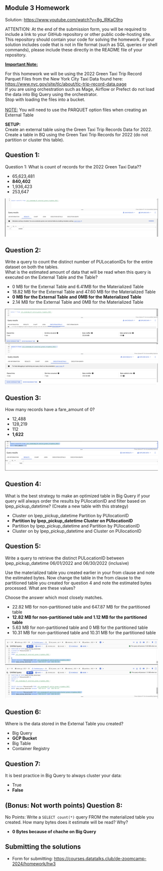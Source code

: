 ## Module 3 Homework

Solution: https://www.youtube.com/watch?v=8g_lRKaC9ro

ATTENTION: At the end of the submission form, you will be required to include a link to your GitHub repository or other public code-hosting site. This repository should contain your code for solving the homework. If your solution includes code that is not in file format (such as SQL queries or shell commands), please include these directly in the README file of your repository.

<b><u>Important Note:</b></u> <p> For this homework we will be using the 2022 Green Taxi Trip Record Parquet Files from the New York
City Taxi Data found here: </br> https://www.nyc.gov/site/tlc/about/tlc-trip-record-data.page </br>
If you are using orchestration such as Mage, Airflow or Prefect do not load the data into Big Query using the orchestrator.</br> 
Stop with loading the files into a bucket. </br></br>
<u>NOTE:</u> You will need to use the PARQUET option files when creating an External Table</br>

<b>SETUP:</b></br>
Create an external table using the Green Taxi Trip Records Data for 2022. </br>
Create a table in BQ using the Green Taxi Trip Records for 2022 (do not partition or cluster this table). </br>
</p>

## Question 1:
Question 1: What is count of records for the 2022 Green Taxi Data??
- 65,623,481
- **840,402**
- 1,936,423
- 253,647

![Alt text](image.png)

## Question 2:
Write a query to count the distinct number of PULocationIDs for the entire dataset on both the tables.</br> 
What is the estimated amount of data that will be read when this query is executed on the External Table and the Table?

- 0 MB for the External Table and 6.41MB for the Materialized Table
- 18.82 MB for the External Table and 47.60 MB for the Materialized Table
- **0 MB for the External Table and 0MB for the Materialized Table**
- 2.14 MB for the External Table and 0MB for the Materialized Table

![Alt text](image-1.png)
![Alt text](image-2.png)

## Question 3:
How many records have a fare_amount of 0?
- 12,488
- 128,219
- 112
- **1,622**

![Alt text](image-3.png)

## Question 4:
What is the best strategy to make an optimized table in Big Query if your query will always order the results by PUlocationID and filter based on lpep_pickup_datetime? (Create a new table with this strategy)
- Cluster on lpep_pickup_datetime Partition by PUlocationID
- **Partition by lpep_pickup_datetime  Cluster on PUlocationID**
- Partition by lpep_pickup_datetime and Partition by PUlocationID
- Cluster on by lpep_pickup_datetime and Cluster on PUlocationID

## Question 5:
Write a query to retrieve the distinct PULocationID between lpep_pickup_datetime
06/01/2022 and 06/30/2022 (inclusive)</br>

Use the materialized table you created earlier in your from clause and note the estimated bytes. Now change the table in the from clause to the partitioned table you created for question 4 and note the estimated bytes processed. What are these values? </br>

Choose the answer which most closely matches.</br> 

- 22.82 MB for non-partitioned table and 647.87 MB for the partitioned table
- **12.82 MB for non-partitioned table and 1.12 MB for the partitioned table**
- 5.63 MB for non-partitioned table and 0 MB for the partitioned table
- 10.31 MB for non-partitioned table and 10.31 MB for the partitioned table

![Alt text](image-4.png)
![Alt text](image-5.png)


## Question 6: 
Where is the data stored in the External Table you created?

- Big Query
- **GCP Bucket**
- Big Table
- Container Registry


## Question 7:
It is best practice in Big Query to always cluster your data:
- True
- **False**


## (Bonus: Not worth points) Question 8:
No Points: Write a `SELECT count(*)` query FROM the materialized table you created. How many bytes does it estimate will be read? Why?

- **0 Bytes because of chache on Big Query**

 
## Submitting the solutions

* Form for submitting: https://courses.datatalks.club/de-zoomcamp-2024/homework/hw3


